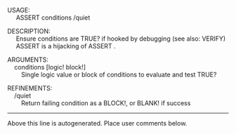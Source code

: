 USAGE:  
&nbsp;&nbsp;&nbsp;&nbsp;&nbsp;ASSERT&nbsp;conditions&nbsp;/quiet  
  
DESCRIPTION:  
&nbsp;&nbsp;&nbsp;&nbsp;&nbsp;Ensure&nbsp;conditions&nbsp;are&nbsp;TRUE?&nbsp;if&nbsp;hooked&nbsp;by&nbsp;debugging&nbsp;(see&nbsp;also:&nbsp;VERIFY)  
&nbsp;&nbsp;&nbsp;&nbsp;&nbsp;ASSERT&nbsp;is&nbsp;a&nbsp;hijacking&nbsp;of&nbsp;ASSERT&nbsp;.  
  
ARGUMENTS:  
&nbsp;&nbsp;&nbsp;&nbsp;conditions&nbsp;[logic!&nbsp;block!]  
&nbsp;&nbsp;&nbsp;&nbsp;&nbsp;&nbsp;&nbsp;&nbsp;Single&nbsp;logic&nbsp;value&nbsp;or&nbsp;block&nbsp;of&nbsp;conditions&nbsp;to&nbsp;evaluate&nbsp;and&nbsp;test&nbsp;TRUE?  
  
REFINEMENTS:  
&nbsp;&nbsp;&nbsp;&nbsp;/quiet  
&nbsp;&nbsp;&nbsp;&nbsp;&nbsp;&nbsp;&nbsp;&nbsp;Return&nbsp;failing&nbsp;condition&nbsp;as&nbsp;a&nbsp;BLOCK!,&nbsp;or&nbsp;BLANK!&nbsp;if&nbsp;success  
___
Above this line is autogenerated. Place user comments below.